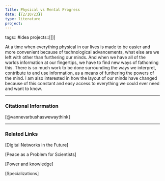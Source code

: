 ```yaml
---
Title: Physical vs Mental Progress
date: {{2/10/23}}
type: literature
project:
---
```

tags:: #idea
projects::[[]]

At a time when everything physical in our lives is made to be easier and more convenient because of technological advancements, what else are we left with other than furthering our minds. And when we have all of the worlds information at our fingertips, we have to find new ways of fathoming this. There is so much work to be done surrounding the ways we interpret, contribute to and use information, as a means of furthering the powers of the mind. I am also interested in how the layout of our minds have changed because of this constant and easy access to everything we could ever need and want to know. 

---
### Citational Information

[@vannevarbushaswewaythink]

---

### Related Links

[Digital Networks in the Future]

[Peace as a Problem for Scientists]

[Power and knowledge]

[Specializations]